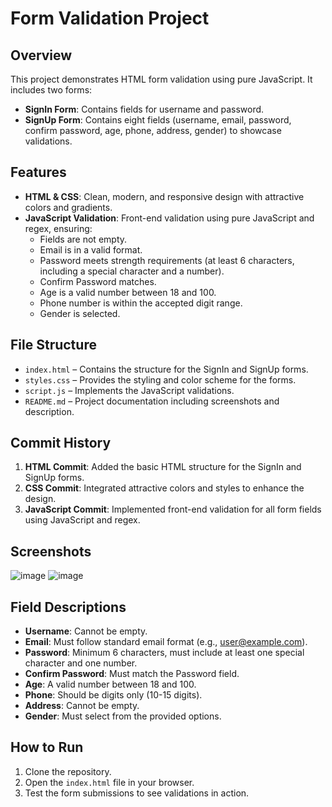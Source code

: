 # Form Validation Project

## Overview

This project demonstrates HTML form validation using pure JavaScript. It includes two forms:
- **SignIn Form**: Contains fields for username and password.
- **SignUp Form**: Contains eight fields (username, email, password, confirm password, age, phone, address, gender) to showcase validations.

## Features

- **HTML & CSS**: Clean, modern, and responsive design with attractive colors and gradients.
- **JavaScript Validation**: Front-end validation using pure JavaScript and regex, ensuring:
  - Fields are not empty.
  - Email is in a valid format.
  - Password meets strength requirements (at least 6 characters, including a special character and a number).
  - Confirm Password matches.
  - Age is a valid number between 18 and 100.
  - Phone number is within the accepted digit range.
  - Gender is selected.

## File Structure

- `index.html` – Contains the structure for the SignIn and SignUp forms.
- `styles.css` – Provides the styling and color scheme for the forms.
- `script.js` – Implements the JavaScript validations.
- `README.md` – Project documentation including screenshots and description.

## Commit History

1. **HTML Commit**: Added the basic HTML structure for the SignIn and SignUp forms.
2. **CSS Commit**: Integrated attractive colors and styles to enhance the design.
3. **JavaScript Commit**: Implemented front-end validation for all form fields using JavaScript and regex.

## Screenshots
![image](https://github.com/user-attachments/assets/5df52b9c-ec3f-4cbe-9581-7203802c44ca)
![image](https://github.com/user-attachments/assets/3ac9e2c5-5183-4f11-9d50-d68ef6037ca6)


## Field Descriptions

- **Username**: Cannot be empty.
- **Email**: Must follow standard email format (e.g., user@example.com).
- **Password**: Minimum 6 characters, must include at least one special character and one number.
- **Confirm Password**: Must match the Password field.
- **Age**: A valid number between 18 and 100.
- **Phone**: Should be digits only (10-15 digits).
- **Address**: Cannot be empty.
- **Gender**: Must select from the provided options.

## How to Run

1. Clone the repository.
2. Open the `index.html` file in your browser.
3. Test the form submissions to see validations in action.


